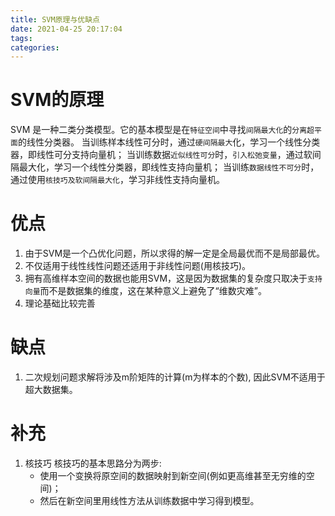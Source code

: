 ```yaml
---
title: SVM原理与优缺点
date: 2021-04-25 20:17:04
tags:
categories:
---
```


# SVM的原理

SVM 是一种二类分类模型。它的基本模型是在`特征空间`中寻找`间隔最大化`的`分离超平面`的线性分类器。
当训练样本线性可分时，通过`硬间隔最大`化，学习一个线性分类器，即线性可分支持向量机；
当训练数据`近似线性可分`时，`引入松弛变量`，通过软间隔最大化，学习一个线性分类器，即线性支持向量机；
当训练`数据线性不可分`时，通过使用`核技巧及软间隔最大化`，学习非线性支持向量机。


# 优点

1. 由于SVM是一个凸优化问题，所以求得的解一定是全局最优而不是局部最优。
2. 不仅适用于线性线性问题还适用于非线性问题(用核技巧)。
3. 拥有高维样本空间的数据也能用SVM，这是因为数据集的复杂度只取决于`支持向量`而不是数据集的维度，这在某种意义上避免了“维数灾难”。
4. 理论基础比较完善

# 缺点

1. 二次规划问题求解将涉及m阶矩阵的计算(m为样本的个数), 因此SVM不适用于超大数据集。

# 补充

1. 核技巧
核技巧的基本思路分为两步:
    - 使用一个变换将原空间的数据映射到新空间(例如更高维甚至无穷维的空间)；
    - 然后在新空间里用线性方法从训练数据中学习得到模型。

